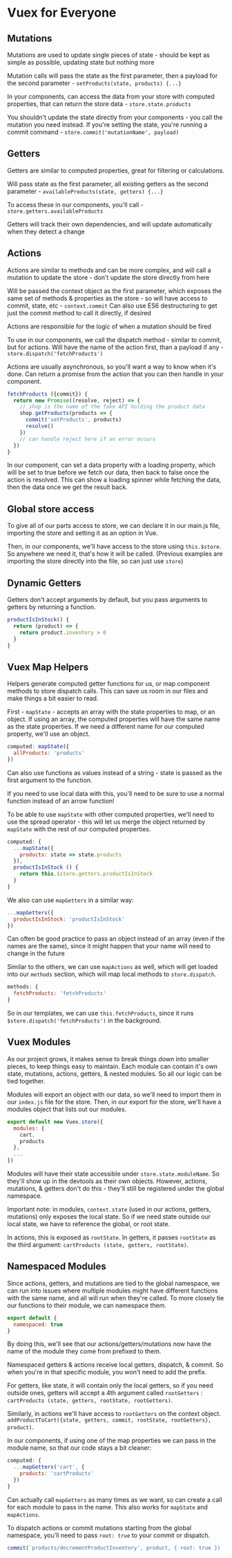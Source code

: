 # Vuex for Everyone

## Mutations

Mutations are used to update single pieces of state - should be kept as simple as possible, updating state but nothing more

Mutation calls will pass the state as the first parameter, then a payload for the second parameter - `setProducts(state, products) {...}`

In your components, can access the data from your store with computed properties, that can return the store data - `store.state.products`

You shouldn't update the state directly from your components - you call the mutation you need instead. If you're setting the state, you're running a commit command - `store.commit('mutationName', payload)`

## Getters

Getters are similar to computed properties, great for filtering or calculations.

Will pass state as the first parameter, all existing getters as the second parameter - `availableProducts(state, getters) {...}`

To access these in our components, you'll call - `store.getters.availableProducts`

Getters will track their own dependencies, and will update automatically when they detect a change

## Actions

Actions are similar to methods and can be more complex, and will call a mutation to update the store - don't update the store directly from here

Will be passed the context object as the first parameter, which exposes the same set of methods & properties as the store - so will have access to commit, state, etc - `context.commit` Can also use ES6 destructuring to get just the commit method to call it directly, if desired

Actions are responsible for the logic of when a mutation should be fired

To use in our components, we call the dispatch method - similar to commit, but for actions. Will have the name of the action first, than a payload if any - `store.dispatch('fetchProducts')`

Actions are usually asynchronous, so you'll want a way to know when it's done. Can return a promise from the action that you can then handle in your component.

```js
fetchProducts ({commit}) {
  return new Promise((resolve, reject) => {
    // shop is the name of the fake API holding the product data
    shop.getProducts(products => {
      commit('setProducts', products)
      resolve()
    })
    // can handle reject here if an error occurs
  })
}
```

In our component, can set a data property with a loading property, which will be set to true before we fetch our data, then back to false once the action is resolved. This can show a loading spinner while fetching the data, then the data once we get the result back.

## Global store access

To give all of our parts access to store, we can declare it in our main.js file, importing the store and setting it as an option in Vue.

Then, in our components, we'll have access to the store using `this.$store`. So anywhere we need it, that's how it will be called. (Previous examples are importing the store directly into the file, so can just use `store`)

## Dynamic Getters

Getters don't accept arguments by default, but you pass arguments to getters by returning a function.

```js
productIsInStock() {
  return (product) => {
    return product.inventory > 0
  }
}
```

## Vuex Map Helpers

Helpers generate computed getter functions for us, or map component methods to store dispatch calls. This can save us room in our files and make things a bit easier to read.

First - `mapState` - accepts an array with the state properties to map, or an object. If using an array, the computed properties will have the same name as the state properties. If we need a different name for our computed property, we'll use an object.

```js
computed: mapState({
  allProducts: 'products'
})
```

Can also use functions as values instead of a string - state is passed as the first argument to the function.

If you need to use local data with this, you'll need to be sure to use a normal function instead of an arrow function!

To be able to use `mapState` with other computed properties, we'll need to use the spread operator - this will let us merge the object returned by `mapState` with the rest of our computed properties.

```js
computed: {
  ...mapState({
    products: state => state.products
  }),
  productIsInStock () {
    return this.$store.getters.productIsInStock
  }
}
```

We also can use `mapGetters` in a similar way:

```js
...mapGetters({
  productIsInStock: 'productIsInStock'
})
```

Can often be good practice to pass an object instead of an array (even if the names are the same), since it might happen that your name will need to change in the future

Similar to the others, we can use `mapActions` as well, which will get loaded into our `methods` section, which will map local methods to `store.dispatch`.

```js
methods: {
  fetchProducts: 'fetchProducts'
}
```

So in our templates, we can use `this.fetchProducts`, since it runs `$store.dispatch('fetchProducts')` in the background.

## Vuex Modules

As our project grows, it makes sense to break things down into smaller pieces, to keep things easy to maintain. Each module can contain it's own state, mutations, actions, getters, & nested modules. So all our logic can be tied together.

Modules will export an object with our data, so we'll need to import them in our `index.js` file for the store. Then, in our export for the store, we'll have a modules object that lists out our modules.

```js
export default new Vuex.store({
  modules: {
    cart,
    products
  },
  ...
})
```

Modules will have their state accessible under `store.state.moduleName`. So they'll show up in the devtools as their own objects. However, actions, mutations, & getters don't do this - they'll still be registered under the global namespace.

Important note: in modules, `context.state` (used in our actions, getters, mutations) only exposes the local state. So if we need state outside our local state, we have to reference the global, or root state.

In actions, this is exposed as `rootState`. In getters, it passes `rootState` as the third argument: `cartProducts (state, getters, rootState)`.

## Namespaced Modules

Since actions, getters, and mutations are tied to the global namespace, we can run into issues where multiple modules might have different functions with the same name, and all will run when they're called. To more closely tie our functions to their module, we can namespace them.

```js
export default {
  namespaced: true
}
```

By doing this, we'll see that our actions/getters/mutations now have the name of the module they come from prefixed to them.

Namespaced getters & actions receive local getters, dispatch, & commit. So when you're in that specific module, you won't need to add the prefix.

For getters, like state, it will contain only the local getters, so if you need outside ones, getters will accept a 4th argument called `rootGetters` : `cartProducts (state, getters, rootState, rootGetters)`.

Similarly, in actions we'll have access to `rootGetters` on the context object. `addProductToCart({state, getters, commit, rootState, rootGetters}, product)`.

In our components, if using one of the map properties we can pass in the module name, so that our code stays a bit cleaner:

```js
computed: {
  ...mapGetters('cart', {
    products: 'cartProducts'
  })
}
```

Can actually call `mapGetters` as many times as we want, so can create a call for each module to pass in the name. This also works for `mapState` and `mapActions`.

To dispatch actions or commit mutations starting from the global namespace, you'll need to pass `root: true` to your commit or dispatch.

```js
commit(`products/decrementProductInventory', product, { root: true })
```
